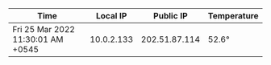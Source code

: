 | Time     | Local IP | Public IP | Temperature |
| ----------- | ----------- | ----------- | ----------- |
| Fri 25 Mar 2022 11:30:01 AM +0545      | 10.0.2.133     | 202.51.87.114  | 52.6° |
